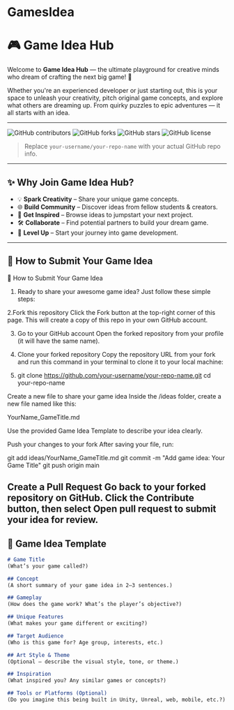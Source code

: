 # GamesIdea

# 🎮 Game Idea Hub

Welcome to **Game Idea Hub** — the ultimate playground for creative minds who dream of crafting the next big game! 🚀

Whether you're an experienced developer or just starting out, this is your space to unleash your creativity, pitch original game concepts, and explore what others are dreaming up. From quirky puzzles to epic adventures — it all starts with an idea.

---

![GitHub contributors](https://img.shields.io/github/contributors/your-username/your-repo-name?style=flat-square)
![GitHub forks](https://img.shields.io/github/forks/your-username/your-repo-name?style=flat-square)
![GitHub stars](https://img.shields.io/github/stars/your-username/your-repo-name?style=flat-square)
![GitHub license](https://img.shields.io/github/license/your-username/your-repo-name?style=flat-square)

> Replace `your-username/your-repo-name` with your actual GitHub repo info.

---

## ✨ Why Join Game Idea Hub?

- 💡 **Spark Creativity** – Share your unique game concepts.
- 🌐 **Build Community** – Discover ideas from fellow students & creators.
- 🧠 **Get Inspired** – Browse ideas to jumpstart your next project.
- 🛠️ **Collaborate** – Find potential partners to build your dream game.
- 🚀 **Level Up** – Start your journey into game development.

---

## 📌 How to Submit Your Game Idea
📌 How to Submit Your Game Idea

1. Ready to share your awesome game idea? Just follow these simple steps:

2.Fork this repository
   Click the Fork button at the top-right corner of this page. This will create a copy of this repo in your own GitHub account.

3. Go to your GitHub account
   Open the forked repository from your profile (it will have the same name).

4. Clone your forked repository
   Copy the repository URL from your fork and run this command in your terminal to clone it to your local machine:

5. git clone https://github.com/your-username/your-repo-name.git
   cd your-repo-name


Create a new file to share your game idea
Inside the /ideas folder, create a new file named like this:

YourName_GameTitle.md


Use the provided Game Idea Template
 to describe your idea clearly.

Push your changes to your fork
After saving your file, run:

git add ideas/YourName_GameTitle.md
git commit -m "Add game idea: Your Game Title"
git push origin main


Create a Pull Request
Go back to your forked repository on GitHub.
Click the Contribute button, then select Open pull request to submit your idea for review.
---

## 📝 Game Idea Template

```markdown
# Game Title
(What’s your game called?)

## Concept
(A short summary of your game idea in 2–3 sentences.)

## Gameplay
(How does the game work? What’s the player’s objective?)

## Unique Features
(What makes your game different or exciting?)

## Target Audience
(Who is this game for? Age group, interests, etc.)

## Art Style & Theme
(Optional – describe the visual style, tone, or theme.)

## Inspiration
(What inspired you? Any similar games or concepts?)

## Tools or Platforms (Optional)
(Do you imagine this being built in Unity, Unreal, web, mobile, etc.?)
